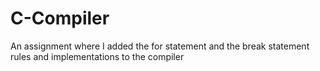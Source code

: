 # C-Compiler
An assignment where I added the for statement and the break statement rules and implementations to the compiler
